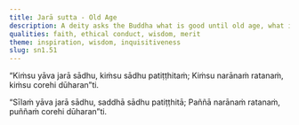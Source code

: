 ```yaml
---
title: Jarā sutta - Old Age
description: A deity asks the Buddha what is good until old age, what is good when established, what is the treasure of humans, and what cannot be stolen by thieves.
qualities: faith, ethical conduct, wisdom, merit
theme: inspiration, wisdom, inquisitiveness
slug: sn1.51
---
```


“Kiṁsu yāva jarā sādhu,
kiṁsu sādhu patiṭṭhitaṁ;
Kiṁsu narānaṁ ratanaṁ,
kiṁsu corehi dūharan”ti.

“Sīlaṁ yāva jarā sādhu,
saddhā sādhu patiṭṭhitā;
Paññā narānaṁ ratanaṁ,
puññaṁ corehi dūharan”ti.
